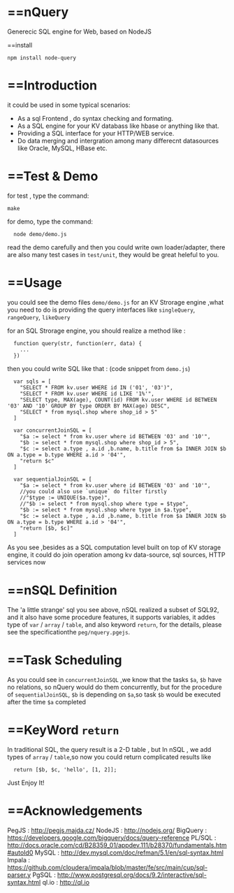 ==nQuery
=================

Generecic SQL engine for Web, based on NodeJS


==install

```
npm install node-query
```

==Introduction
=============
it could be used in some typical scenarios: 
  * As a sql Frontend , do syntax checking and formating.
  * As a SQL engine for your KV databass like hbase or anything like that.
  * Providing a SQL interface for your HTTP/WEB service.
  * Do data merging and intergration among many differecnt datasources like Oracle, MySQL, HBase etc. 


==Test & Demo
===============
for test , type the command:

  ```
  make
  ```
for demo, type the command:

  ```
    node demo/demo.js
  ```

read the demo carefully and then you could write own loader/adapter, 
there are also many test cases in `test/unit`, they would be great heleful to you.


==Usage
==============
you could see the demo files `demo/demo.js`
for an KV Strorage engine ,what you need to do is providing the query interfaces like
  `singleQuery`, `rangeQuery`, `likeQuery`

for an SQL Strorage engine, you should realize a method like : 

  ```
    function query(str, function(err, data) {
      ...  
    })
  ```

then you could write SQL like that : (code snippet  from `demo.js`)

```
  var sqls = [
    "SELECT * FROM kv.user WHERE id IN ('01', '03')",
    "SELECT * FROM kv.user WHERE id LIKE '1%'",
    "SELECT type, MAX(age), COUNT(id) FROM kv.user WHERE id BETWEEN '03' AND '10' GROUP BY type ORDER BY MAX(age) DESC",
    "SELECT * from mysql.shop where shop_id > 5"
  ]

  var concurrentJoinSQL = [
    "$a := select * from kv.user where id BETWEEN '03' and '10'",
    "$b := select * from mysql.shop where shop_id > 5",
    "$c := select a.type , a.id ,b.name, b.title from $a INNER JOIN $b ON a.type = b.type WHERE a.id > '04'",
    "return $c"
  ]

  var sequentialJoinSQL = [
    "$a := select * from kv.user where id BETWEEN '03' and '10'",
    //you could also use `unique` do filter firstly
    //"$type := UNIQUE($a.type)",
    //"$b := select * from mysql.shop where type = $type",
    "$b := select * from mysql.shop where type in $a.type",
    "$c := select a.type , a.id ,b.name, b.title from $a INNER JOIN $b ON a.type = b.type WHERE a.id > '04'",
    "return [$b, $c]"
  ]
```

As you see ,besides as a SQL computation level built on top of KV storage engine,
it could do join operation among kv data-source, sql sources, HTTP services now

==nSQL Definition
=================
The 'a little strange' sql you see above, nSQL realized a subset of SQL92, 
and it also have some procedure features, it supports variables, 
it addes type of `var` / `array` / `table`, and also keyword `return`,
for the details, please see the specificationthe `peg/nquery.pgejs`.


==Task Scheduling
=================
As you could see in `concurrentJoinSQL` ,we know that the tasks `$a`, `$b` have no relations,
so nQuery would do them concurrently,  but for the procedure of `sequentialJoinSQL`, 
`$b` is depending on `$a`,so task `$b` would be executed after the time `$a` completed

==KeyWord `return` 
================
In traditional SQL, the query result is a 2-D table , but In nSQL ,
we add types of  `array` / `table`,so now you could return complicated results like 

```
  return [$b, $c, 'hello', [1, 2]];
```


Just Enjoy It!


==Acknowledgements
================
PegJS     : http://pegjs.majda.cz/
NodeJS    : http://nodejs.org/
BigQuery  : https://developers.google.com/bigquery/docs/query-reference
PL/SQL    : http://docs.oracle.com/cd/B28359_01/appdev.111/b28370/fundamentals.htm#autoId0
MySQL     : http://dev.mysql.com/doc/refman/5.1/en/sql-syntax.html
Impala    : https://github.com/cloudera/impala/blob/master/fe/src/main/cup/sql-parser.y
PgSQL     : http://www.postgresql.org/docs/9.2/interactive/sql-syntax.html
ql.io     : http://ql.io

